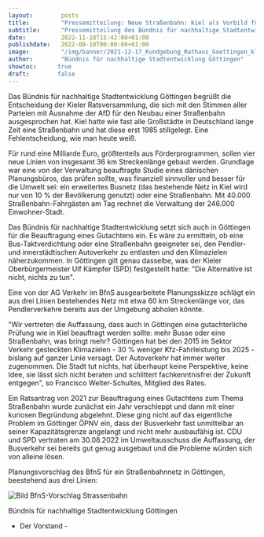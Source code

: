 ```yaml
---
layout:        posts
title:         "Pressemitteilung: Neue Straßenbahn: Kiel als Vorbild für Göttingen"
subtitle:      "Pressemitteilung des Bündnis für nachhaltige Stadtentwicklung Göttingen"
date:          2022-11-18T15:42:00+01:00
publishdate:   2022-08-10T00:00:00+01:00
image:         "/img/banner/2021-12-17_Kundgebung_Rathaus_Goettingen_klimaneutral_2030.jpg"
author:        "Bündnis für nachhaltige Stadtentwicklung Göttingen"
showtoc:      true
draft:        false
---
```


Das Bündnis für nachhaltige Stadtentwicklung Göttingen begrüßt die Entscheidung der Kieler Ratsversammlung, die sich mit den Stimmen aller Parteien mit Ausnahme der AfD für den Neubau einer Straßenbahn ausgesprochen hat. Kiel hatte wie fast alle Großstädte in Deutschland lange Zeit eine Straßenbahn und hat diese erst 1985 stillgelegt. Eine Fehlentscheidung, wie man heute weiß.

Für rund eine Milliarde Euro, größtenteils aus Förderprogrammen, sollen vier neue Linien von insgesamt 36 km Streckenlänge gebaut werden. Grundlage war eine von der Verwaltung beauftragte Studie eines dänischen Planungsbüros, das prüfen sollte, was finanziell sinnvoller und besser für die Umwelt sei: ein erweitertes Busnetz (das bestehende Netz in Kiel wird nur von 10 % der Bevölkerung genutzt) oder eine Straßenbahn. Mit 40.000 Straßenbahn-Fahrgästen am Tag rechnet die Verwaltung der 246.000 Einwohner-Stadt. 

Das Bündnis für nachhaltige Stadtentwicklung setzt sich auch in Göttingen für die Beauftragung eines Gutachtens ein. Es wäre zu ermitteln, ob eine Bus-Taktverdichtung oder eine Straßenbahn geeigneter sei, den Pendler- und innerstädtischen Autoverkehr zu entlasten und den Klimazielen näherzukommen. In Göttingen gilt genau dasselbe, was der Kieler Oberbürgermeister Ulf Kämpfer (SPD) festgestellt hatte: "Die Alternative ist nicht, nichts zu tun". 

Eine von der AG Verkehr im BfnS ausgearbeitete Planungsskizze schlägt ein aus drei Linien bestehendes Netz mit etwa 60 km Streckenlänge vor, das Pendlerverkehre bereits aus der Umgebung abholen könnte.

"Wir vertreten die Auffassung, dass auch in Göttingen eine gutachterliche Prüfung wie in Kiel beauftragt werden sollte: mehr Busse oder eine Straßenbahn, was bringt mehr? Göttingen hat bei den 2015 im Sektor Verkehr gesteckten Klimazielen - 30 % weniger Kfz-Fahrleistung bis 2025 - bislang auf ganzer Linie versagt. Der Autoverkehr hat immer weiter zugenommen. Die Stadt tut nichts, hat überhaupt keine Perspektive, keine Idee, sie lässt sich nicht beraten und schlittert fachkenntnisfrei der Zukunft entgegen", so Francisco Welter-Schultes, Mitglied des Rates.

Ein Ratsantrag von 2021 zur Beauftragung eines Gutachtens zum Thema Straßenbahn wurde zunächst ein Jahr verschleppt und dann mit einer kuriosen Begründung abgelehnt. Diese ging nicht auf das eigentliche Problem im Göttinger ÖPNV ein, dass der Busverkehr fast unmittelbar an seiner Kapazitätsgrenze angelangt und nicht mehr ausbaufähig ist. 
CDU und SPD vertraten am 30.08.2022 im Umweltausschuss die Auffassung, der Busverkehr sei bereits gut genug ausgebaut und die Probleme würden sich von alleine lösen. 

 
Planungsvorschlag des BfnS für ein Straßenbahnnetz in Göttingen, beestehend aus drei Linien:

![Bild BfnS-Vorschlag Strassenbahn](/img/post/2022-11-18-bfns-vorschlag-strassenbahn.jpg)


Bündnis für nachhaltige Stadtentwicklung Göttingen
- Der Vorstand -

